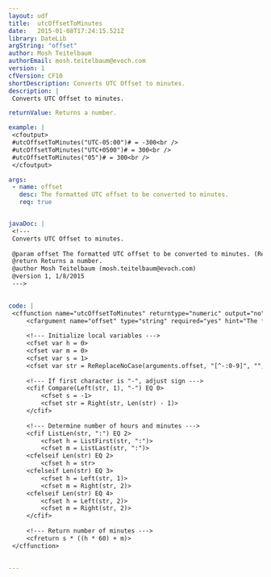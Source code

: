 ```yaml
---
layout: udf
title:  utcOffsetToMinutes
date:   2015-01-08T17:24:15.521Z
library: DateLib
argString: "offset"
author: Mosh Teitelbaum
authorEmail: mosh.teitelbaum@evoch.com
version: 1
cfVersion: CF10
shortDescription: Converts UTC Offset to minutes.
description: |
 Converts UTC Offset to minutes.

returnValue: Returns a number.

example: |
 <cfoutput>
 #utcOffsetToMinutes("UTC-05:00")# = -300<br />
 #utcOffsetToMinutes("UTC+0500")# = 300<br />
 #utcOffsetToMinutes("05")# = 300<br />
 </cfoutput>

args:
 - name: offset
   desc: The formatted UTC offset to be converted to minutes.
   req: true


javaDoc: |
 <!---
 Converts UTC Offset to minutes.
 
 @param offset The formatted UTC offset to be converted to minutes. (Required)
 @return Returns a number.
 @author Mosh Teitelbaum (mosh.teitelbaum@evoch.com)
 @version 1, 1/8/2015
 --->
 

code: |
 <cffunction name="utcOffsetToMinutes" returntype="numeric" output="no" description="Converts UTC Offset to minutes.">
     <cfargument name="offset" type="string" required="yes" hint="The formatted UTC offset to be converted to minutes.">
 
     <!--- Initialize local variables --->
     <cfset var h = 0>                                                            <!--- hours --->
     <cfset var m = 0>                                                            <!--- minutes --->
     <cfset var s = 1>                                                            <!--- sign --->
     <cfset var str = ReReplaceNoCase(arguments.offset, "[^-:0-9]", "", "ALL")>    <!--- offset with non-important characters removed --->
 
     <!--- If first character is "-", adjust sign --->
     <cfif Compare(Left(str, 1), "-") EQ 0>
         <cfset s = -1>
         <cfset str = Right(str, Len(str) - 1)>
     </cfif>
 
     <!--- Determine number of hours and minutes --->
     <cfif ListLen(str, ":") EQ 2>
         <cfset h = ListFirst(str, ":")>
         <cfset m = ListLast(str, ":")>
     <cfelseif Len(str) EQ 2>
         <cfset h = str>
     <cfelseif Len(str) EQ 3>
         <cfset h = Left(str, 1)>
         <cfset m = Right(str, 2)>
     <cfelseif Len(str) EQ 4>
         <cfset h = Left(str, 2)>
         <cfset m = Right(str, 2)>
     </cfif>
 
     <!--- Return number of minutes --->
     <cfreturn s * ((h * 60) + m)>
 </cffunction>
 

---
```


